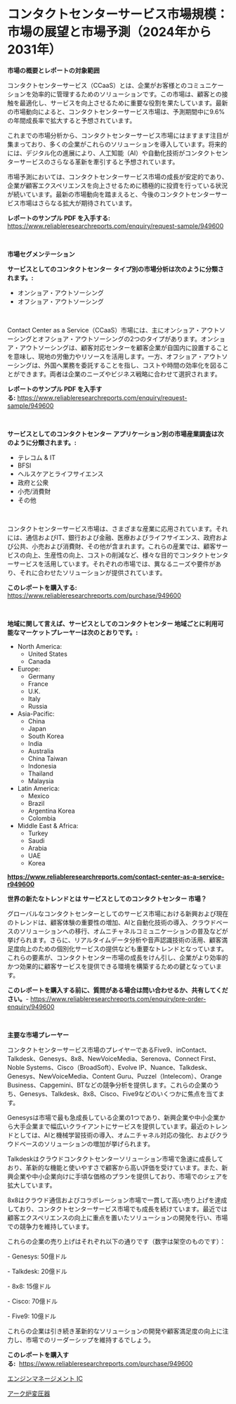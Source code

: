 <p><h1>コンタクトセンターサービス市場規模：市場の展望と市場予測（2024年から2031年）</h1></p><p><strong>市場の概要とレポートの対象範囲</strong></p>
<p><p>コンタクトセンターサービス（CCaaS）とは、企業がお客様とのコミュニケーションを効率的に管理するためのソリューションです。この市場は、顧客との接触を最適化し、サービスを向上させるために重要な役割を果たしています。最新の市場動向によると、コンタクトセンターサービス市場は、予測期間中に9.6%の年間成長率で拡大すると予想されています。</p><p>これまでの市場分析から、コンタクトセンターサービス市場にはますます注目が集まっており、多くの企業がこれらのソリューションを導入しています。将来的には、デジタル化の進展により、人工知能（AI）や自動化技術がコンタクトセンターサービスのさらなる革新を牽引すると予想されています。</p><p>市場予測においては、コンタクトセンターサービス市場の成長が安定的であり、企業が顧客エクスペリエンスを向上させるために積極的に投資を行っている状況が続いています。最新の市場動向を踏まえると、今後のコンタクトセンターサービス市場はさらなる拡大が期待されています。</p></p>
<p><strong>レポートのサンプル PDF を入手する:</strong> <a href="https://www.reliableresearchreports.com/enquiry/request-sample/949600">https://www.reliableresearchreports.com/enquiry/request-sample/949600</a></p>
<p>&nbsp;</p>
<p><strong>市場セグメンテーション</strong></p>
<p><strong>サービスとしてのコンタクトセンター タイプ別の市場分析は次のように分類されます。:</strong></p>
<p><ul><li>オンショア・アウトソーシング</li><li>オフショア・アウトソーシング</li></ul></p>
<p>&nbsp;</p>
<p><p>Contact Center as a Service（CCaaS）市場には、主にオンショア・アウトソーシングとオフショア・アウトソーシングの2つのタイプがあります。オンショア・アウトソーシングは、顧客対応センターを顧客企業が自国内に設置することを意味し、現地の労働力やリソースを活用します。一方、オフショア・アウトソーシングは、外国へ業務を委託することを指し、コストや時間の効率化を図ることができます。両者は企業のニーズやビジネス戦略に合わせて選択されます。</p></p>
<p><strong>レポートのサンプル PDF を入手する:</strong>&nbsp;<a href="https://www.reliableresearchreports.com/enquiry/request-sample/949600">https://www.reliableresearchreports.com/enquiry/request-sample/949600</a></p>
<p>&nbsp;</p>
<p><strong> サービスとしてのコンタクトセンター アプリケーション別の市場産業調査は次のように分類されます。:</strong></p>
<p><ul><li>テレコム & IT</li><li>BFSI</li><li>ヘルスケアとライフサイエンス</li><li>政府と公衆</li><li>小売/消費財</li><li>その他</li></ul></p>
<p>&nbsp;</p>
<p><p>コンタクトセンターサービス市場は、さまざまな産業に応用されています。それには、通信およびIT、銀行および金融、医療およびライフサイエンス、政府および公共、小売および消費財、その他が含まれます。これらの産業では、顧客サービスの向上、生産性の向上、コストの削減など、様々な目的でコンタクトセンターサービスを活用しています。それぞれの市場では、異なるニーズや要件があり、それに合わせたソリューションが提供されています。</p></p>
<p><strong>このレポートを購入する:</strong>&nbsp; <a href="https://www.reliableresearchreports.com/purchase/949600">https://www.reliableresearchreports.com/purchase/949600</a></p>
<p>&nbsp;</p>
<p><strong>地域に関して言えば、サービスとしてのコンタクトセンター 地域ごとに利用可能なマーケットプレーヤーは次のとおりです。:</strong></p>
<p><ul>
    <li>
        North America:
        <ul>
            <li>United States</li>
            <li>Canada</li>
        </ul>
    </li>
    <li>
        Europe:
        <ul>
            <li>Germany</li>
            <li>France</li>
            <li>U.K.</li>
            <li>Italy</li>
            <li>Russia</li>
        </ul>
    </li>
    <li>
        Asia-Pacific:
        <ul>
            <li>China</li>
            <li>Japan</li>
            <li>South Korea</li>
            <li>India</li>
            <li>Australia</li>
            <li>China Taiwan</li>
            <li>Indonesia</li>
            <li>Thailand</li>
            <li>Malaysia</li>
        </ul>
    </li>
    <li>
        Latin America:
        <ul>
            <li>Mexico</li>
            <li>Brazil</li>
            <li>Argentina Korea</li>
            <li>Colombia</li>
        </ul>
    </li>
    <li>
        Middle East & Africa:
        <ul>
            <li>Turkey</li>
            <li>Saudi</li>
            <li>Arabia</li>
            <li>UAE</li>
            <li>Korea</li>
        </ul>
    </li>
    </ul></p>
<p><strong><a href="https://www.reliableresearchreports.com/contact-center-as-a-service-r949600">https://www.reliableresearchreports.com/contact-center-as-a-service-r949600</a></strong>&nbsp;</p>
<p><strong>世界の新たなトレンドとは サービスとしてのコンタクトセンター 市場？</strong></p>
<p><p>グローバルなコンタクトセンターとしてのサービス市場における新興および現在のトレンドは、顧客体験の重要性の増加、AIと自動化技術の導入、クラウドベースのソリューションへの移行、オムニチャネルコミュニケーションの普及などが挙げられます。さらに、リアルタイムデータ分析や音声認識技術の活用、顧客満足度向上のための個別化サービスの提供なども重要なトレンドとなっています。これらの要素が、コンタクトセンター市場の成長をけん引し、企業がより効率的かつ効果的に顧客サービスを提供できる環境を構築するための鍵となっています。</p></p>
<p><strong>このレポートを購入する前に、質問がある場合は問い合わせるか、共有してください。</strong>- <a href="https://www.reliableresearchreports.com/enquiry/pre-order-enquiry/949600">https://www.reliableresearchreports.com/enquiry/pre-order-enquiry/949600</a></p>
<p>&nbsp;</p>
<p><strong>主要な市場プレーヤー</strong></p>
<p><p>コンタクトセンターサービス市場のプレイヤーであるFive9、inContact、Talkdesk、Genesys、8x8、NewVoiceMedia、Serenova、Connect First、Noble Systems、Cisco（BroadSoft）、Evolve IP、Nuance、Talkdesk、Genesys、NewVoiceMedia、Content Guru、Puzzel（Intelecom）、Orange Business、Capgemini、BTなどの競争分析を提供します。これらの企業のうち、Genesys、Talkdesk、8x8、Cisco、Five9などのいくつかに焦点を当てます。</p><p>Genesysは市場で最も急成長している企業の1つであり、新興企業や中小企業から大手企業まで幅広いクライアントにサービスを提供しています。最近のトレンドとしては、AIと機械学習技術の導入、オムニチャネル対応の強化、およびクラウドベースのソリューションの増加が挙げられます。</p><p>Talkdeskはクラウドコンタクトセンターソリューション市場で急速に成長しており、革新的な機能と使いやすさで顧客から高い評価を受けています。また、新興企業や中小企業向けに手頃な価格のプランを提供しており、市場でのシェアを拡大しています。</p><p>8x8はクラウド通信およびコラボレーション市場で一貫して高い売り上げを達成しており、コンタクトセンターサービス市場でも成長を続けています。最近では顧客エクスペリエンスの向上に重点を置いたソリューションの開発を行い、市場での競争力を維持しています。</p><p>これらの企業の売り上げはそれぞれ以下の通りです（数字は架空のものです）：</p><p>- Genesys: 50億ドル</p><p>- Talkdesk: 20億ドル</p><p>- 8x8: 15億ドル</p><p>- Cisco: 70億ドル</p><p>- Five9: 10億ドル</p><p>これらの企業は引き続き革新的なソリューションの開発や顧客満足度の向上に注力し、市場でのリーダーシップを維持するでしょう。</p></p>
<p><strong>このレポートを購入する:</strong>&nbsp;&nbsp;<a href="https://www.reliableresearchreports.com/purchase/949600">https://www.reliableresearchreports.com/purchase/949600</a></p>
<p><p><a href="https://github.com/laurenreichert/Market-Research-Report-List-1/blob/main/163657321448.md">エンジンマネージメント IC</a></p><p><a href="https://github.com/RodHoppe07/Market-Research-Report-List-1/blob/main/429296421449.md">アーク炉変圧器</a></p></p>